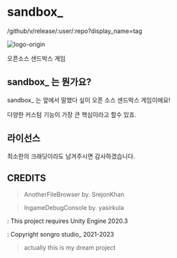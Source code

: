 # sandbox_
/github/v/release/:user/:repo?display_name=tag

![logo-origin](https://user-images.githubusercontent.com/89384053/216733690-525f843c-3f62-4d1c-b3e5-8c58804c97e1.png)

오픈소스 샌드박스 게임

## sandbox_ 는 뭔가요?

sandbox_ 는 앞에서 말했다 싶이 오픈 소스 샌드박스 게임이에요!

다양한 커스텀 기능이 가장 큰 핵심이라고 할수 있죠.

## 라이선스
최소한의 크래딧이라도 남겨주시면 감사하겠습니다.

## CREDITS
> AnotherFileBrowser by. SrejonKhan

> IngameDebugConsole by. yasirkula





: This project requires Unity Engine 2020.3

: Copyright songro studio_ 2021-2023
> actually this is my dream project
